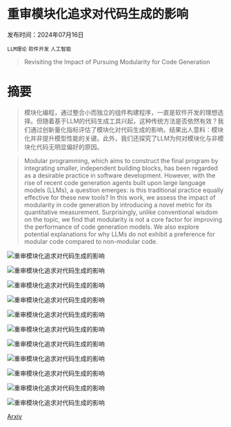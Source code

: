 # 重审模块化追求对代码生成的影响

发布时间：2024年07月16日

`LLM理论` `软件开发` `人工智能`

> Revisiting the Impact of Pursuing Modularity for Code Generation

# 摘要

> 模块化编程，通过整合小而独立的组件构建程序，一直是软件开发的理想选择。但随着基于LLM的代码生成工具兴起，这种传统方法是否依然有效？我们通过创新量化指标评估了模块化对代码生成的影响，结果出人意料：模块化并非提升模型性能的关键。此外，我们还探究了LLM为何对模块化与非模块化代码无明显偏好的原因。

> Modular programming, which aims to construct the final program by integrating smaller, independent building blocks, has been regarded as a desirable practice in software development. However, with the rise of recent code generation agents built upon large language models (LLMs), a question emerges: is this traditional practice equally effective for these new tools? In this work, we assess the impact of modularity in code generation by introducing a novel metric for its quantitative measurement. Surprisingly, unlike conventional wisdom on the topic, we find that modularity is not a core factor for improving the performance of code generation models. We also explore potential explanations for why LLMs do not exhibit a preference for modular code compared to non-modular code.

![重审模块化追求对代码生成的影响](../../../paper_images/2407.11406/x1.png)

![重审模块化追求对代码生成的影响](../../../paper_images/2407.11406/x2.png)

![重审模块化追求对代码生成的影响](../../../paper_images/2407.11406/x3.png)

![重审模块化追求对代码生成的影响](../../../paper_images/2407.11406/x4.png)

![重审模块化追求对代码生成的影响](../../../paper_images/2407.11406/x5.png)

![重审模块化追求对代码生成的影响](../../../paper_images/2407.11406/x6.png)

![重审模块化追求对代码生成的影响](../../../paper_images/2407.11406/x7.png)

![重审模块化追求对代码生成的影响](../../../paper_images/2407.11406/x8.png)

![重审模块化追求对代码生成的影响](../../../paper_images/2407.11406/x9.png)

![重审模块化追求对代码生成的影响](../../../paper_images/2407.11406/x10.png)

![重审模块化追求对代码生成的影响](../../../paper_images/2407.11406/x11.png)

[Arxiv](https://arxiv.org/abs/2407.11406)